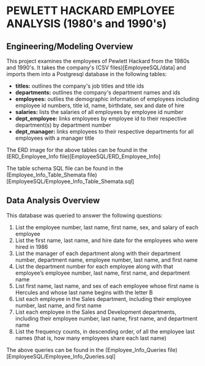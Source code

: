 # PEWLETT HACKARD EMPLOYEE ANALYSIS (1980's and 1990's)

## Engineering/Modeling Overview

This project examines the employees of Pewlett Hackard from the 1980s and 1990's. It takes the company's (CSV files)[EmployeeSQL/data] and imports them into a Postgresql database in the following tables:

<ul>
    <li><b>titles:</b> outlines the company's job titles and title ids</li>
    <li><b>departments:</b> outlines the company's department names and ids</li>
    <li><b>employees:</b> outlies the demographic information of employees including employee id numbers, title id, name, birthdate, sex and date of hire</li>
    <li><b>salaries:</b> lists the salaries of all employees by employee id number</li>
    <li><b>dept_employee:</b> links employees by employee id to their respective department(s) by department number</li>
    <li><b>dept_manager:</b> links employees to their respective departments for all employees with a manager title</li>
</ul>

The ERD image for the above tables can be found in the (ERD_Employee_Info file)[EmployeeSQL/ERD_Employee_Info] 

The table schema SQL file can be found in the (Employee_Info_Table_Shemata file)[EmployeeSQL/Employee_Info_Table_Shemata.sql]

## Data Analysis Overview

This database was queried to answer the following questions:

<ol>
   <li>List the employee number, last name, first name, sex, and salary of each employee </li>
   <li>List the first name, last name, and hire date for the employees who were hired in 1986</li>
   <li>List the manager of each department along with their department number, department name, employee number, last name, and first name </li>
   <li>List the department number for each employee along with that employee’s employee number, last name, first name, and department name</li>
   <li>List first name, last name, and sex of each employee whose first name is Hercules and whose last name begins with the letter B </li>
   <li>List each employee in the Sales department, including their employee number, last name, and first name</li>
   <li>List each employee in the Sales and Development departments, including their employee number, last name, first name, and department name </li>
   <li>List the frequency counts, in descending order, of all the employee last names (that is, how many employees share each last name) </li>
</ol>

The above queries can be found in the (Employee_Info_Queries file)[EmployeeSQL/Employee_Info_Queries.sql]



